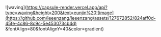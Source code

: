 ![waving](https://capsule-render.vercel.app/api?type=waving&height=200&text=eunjin%20![image](https://github.com/leeenzang/leeenzang/assets/127672852/824aff0d-45fe-4c86-8c9c-5e453073cb4d)
&fontAlign=80&fontAlignY=40&color=gradient)

<!--
**leeenzang/leeenzang** is a ✨ _special_ ✨ repository because its `README.md` (this file) appears on your GitHub profile.

Here are some ideas to get you started:

- 🔭 I’m currently working on ...
- 🌱 I’m currently learning ...
- 👯 I’m looking to collaborate on ...
- 🤔 I’m looking for help with ...
- 💬 Ask me about ...
- 📫 How to reach me: ...
- 😄 Pronouns: ...
- ⚡ Fun fact: ...
-->
